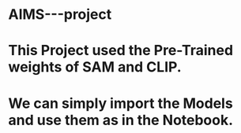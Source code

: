 # AIMS---project
# This Project used the Pre-Trained weights of SAM and CLIP. 
# We can simply import the Models and use them as in the Notebook. 
